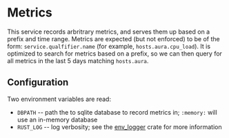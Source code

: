 # Metrics

This service records arbritrary metrics, and serves them up based on a prefix and time range.
Metrics are expected (but not enforced) to be of the form: `service.qualfifier.name` (for example,
`hosts.aura.cpu_load`). It is optimized to search for metrics based on a prefix, so we can
then query for all metrics in the last 5 days matching `hosts.aura`.

## Configuration

Two environment variables are read:

- `DBPATH` -- path the to sqlite database to record metrics in; `:memory:` will use an in-memory database
- `RUST_LOG` -- log verbosity; see the [env_logger] crate for more information

[env_logger]: https://crates.io/crates/env_logger